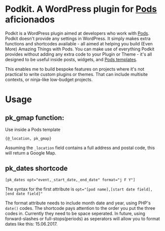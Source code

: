# Podkit. A WordPress plugin for [Pods](https://github.com/pods-framework/pods) aficionados
Podkit is a WordPress plugin aimed at developers who work with [Pods](https://github.com/pods-framework/pods).  Podkit doesn't provide any settings in WordPress.  It simply makes extra functions and shortcodes available - all aimed at helping you build (Even More) Amazing Things with Pods.  You can make use of everything Podkit provides without adding any extra code to your Plugin or Theme - it's all designed to be useful inside posts, widgets, and [Pods templates](http://pods.io/docs/build/template-tags-in-pods-templates/).

This enables me to build bespoke features on projects where it's not practical to write custom plugins or themes.  That can include multisite contexts, or ninja-like low-budget projects.

# Usage

## pk_gmap function:

Use inside a Pods template

    {@_location, pk_gmap}
    
Assuming the `_location` field contains a full address and postal code, this will return a Google Map.

## pk_dates shortcode

    [pk_dates opt="event,_start_date,_end_date" format="j F Y"]

The syntax for the first attribute is `opt="[pod name],[start date field],[end date field]"`

The format attribute needs to include month date and year, using PHP's `date()` codes.  The shortcode pays attention to the order you put the three codes in.  Currently they need to be space seperated.  In future, using forward-slashes or full-stops(periods) as seperators will allow you to format dates like this: 15.06.2017.
